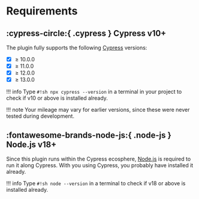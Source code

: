 # Requirements

## :cypress-circle:{ .cypress } Cypress v10+

The plugin fully supports the following [Cypress](https://www.cypress.io/) versions:

- [x] &ge; 10.0.0
- [x] &ge; 11.0.0
- [x] &ge; 12.0.0
- [x] &ge; 13.0.0

!!! info
    Type `#!sh npx cypress --version` in a terminal in your project to check if v10 or above is installed already.

!!! note
    Your mileage may vary for earlier versions, since these were never tested during development.

## :fontawesome-brands-node-js:{ .node-js } Node.js v18+

Since this plugin runs within the Cypress ecosphere, [Node.js](https://nodejs.org/en/download/) is required to run it along Cypress.
With you using Cypress, you probably have installed it already.

!!! info
    Type `#!sh node --version` in a terminal to check if v18 or above is installed already.
